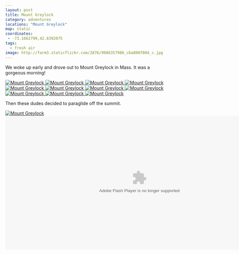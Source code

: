 ```yaml
---
layout: post
title: Mount Greylock
category: adventures
locations: "Mount Greylock"
map: static
coordinates:
 - -73.1662799,42.6392075
tags: 
  - fresh air
image: http://farm3.staticflickr.com/2876/9986357986_cba890f804_c.jpg
---
```


We woke up early and drove out to Mount Greylock in Mass. It was a gorgeous morning!

<div class="photos">
<a href="http://www.flickr.com/photos/91218249@N05/9986387503/" title="Mount Greylock by katydecorah, on Flickr">
<img src="http://farm8.staticflickr.com/7419/9986387503_05ac62422c_c.jpg" class="img-half" alt="Mount Greylock"></a><a href="http://www.flickr.com/photos/91218249@N05/9986278224/" title="Mount Greylock by katydecorah, on Flickr">
<img src="http://farm3.staticflickr.com/2865/9986278224_581c9d4da5_c.jpg" class="img-half" alt="Mount Greylock"></a><a href="http://www.flickr.com/photos/91218249@N05/9986262155/" title="Mount Greylock by katydecorah, on Flickr">
<img src="http://farm8.staticflickr.com/7343/9986262155_f7361b37dd_c.jpg" class="img-half" alt="Mount Greylock"></a><a href="http://www.flickr.com/photos/91218249@N05/9986286374/" title="Mount Greylock by katydecorah, on Flickr">
<img src="http://farm8.staticflickr.com/7310/9986286374_29dcc5f9e0_c.jpg" class="img-half" alt="Mount Greylock"></a><a href="http://www.flickr.com/photos/91218249@N05/9986289224/" title="Mount Greylock by katydecorah, on Flickr">
<img src="http://farm8.staticflickr.com/7439/9986289224_1fd8a552e2_c.jpg" class="img-half" alt="Mount Greylock"></a><a href="http://www.flickr.com/photos/91218249@N05/9986339946/" title="Mount Greylock by katydecorah, on Flickr">
<img src="http://farm4.staticflickr.com/3812/9986339946_9f055c9206_c.jpg" class="img-half" alt="Mount Greylock"></a><a href="http://www.flickr.com/photos/91218249@N05/9986357986/" title="Mount Greylock by katydecorah, on Flickr">
<img src="http://farm3.staticflickr.com/2876/9986357986_cba890f804_c.jpg" class="pop-out" alt="Mount Greylock"></a><a href="http://www.flickr.com/photos/91218249@N05/9986342406/" title="Mount Greylock by katydecorah, on Flickr">
<img src="http://farm4.staticflickr.com/3751/9986342406_5f2f1d8f0a_c.jpg" class="img-split-wide" alt="Mount Greylock"></a><a href="http://www.flickr.com/photos/91218249@N05/9986310254/" title="Mount Greylock by katydecorah, on Flickr">
<img src="http://farm3.staticflickr.com/2825/9986310254_c20897fbe9_c.jpg" class="img-split-tall" alt="Mount Greylock"></a><a href="http://www.flickr.com/photos/91218249@N05/9986303185/" title="Mount Greylock by katydecorah, on Flickr">
<img src="http://farm4.staticflickr.com/3705/9986303185_cdb564de00_c.jpg" class="img-half" alt="Mount Greylock"></a><a href="http://www.flickr.com/photos/91218249@N05/9986444463/" title="Mount Greylock by katydecorah, on Flickr">
<img src="http://farm3.staticflickr.com/2885/9986444463_c05924a5d6_c.jpg" class="img-half" alt="Mount Greylock"></a>
</div>

Then these dudes decided to paraglide off the summit.

<div class="photos">
<a href="http://www.flickr.com/photos/91218249@N05/9986386033/" title="Mount Greylock by katydecorah, on Flickr">
<img src="http://farm4.staticflickr.com/3749/9986386033_deeb69c4c6_c.jpg" alt="Mount Greylock"></a>
<object type="application/x-shockwave-flash" width="840" height="420" class="pop-out" data="http://www.flickr.com/apps/video/stewart.swf?v=109786" classid="clsid:D27CDB6E-AE6D-11cf-96B8-444553540000"> <param name="flashvars" value="intl_lang=en-us&amp;photo_secret=447cc83b34&amp;photo_id=9986934734&amp;hd_default=false"></param> <param name="movie" value="http://www.flickr.com/apps/video/stewart.swf?v=109786"></param> <param name="bgcolor" value="#000000"></param> <param name="allowFullScreen" value="true"></param><embed type="application/x-shockwave-flash" src="http://www.flickr.com/apps/video/stewart.swf?v=109786" bgcolor="#000000" allowfullscreen="true" flashvars="intl_lang=en-us&amp;photo_secret=447cc83b34&amp;photo_id=9986934734&amp;hd_default=false" height="420" width="840"></embed></object>
</div>